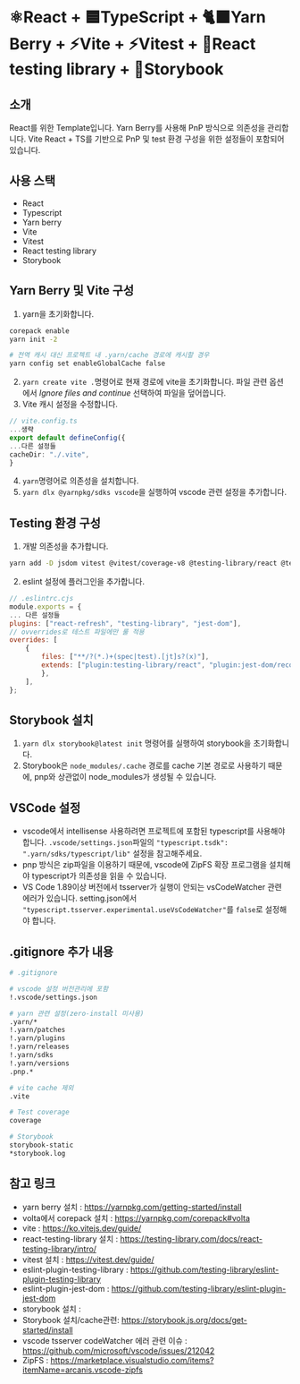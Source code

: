 # ⚛️React + 🟦TypeScript + 🐈‍⬛Yarn Berry + ⚡️Vite + ⚡️Vitest + 🐙React testing library + 📕Storybook

## 소개

React를 위한 Template입니다.
Yarn Berry를 사용해 PnP 방식으로 의존성을 관리합니다. Vite React + TS를 기반으로 PnP 및 test 환경 구성을 위한 설정들이 포함되어 있습니다.

## 사용 스택

- React
- Typescript
- Yarn berry
- Vite
- Vitest
- React testing library
- Storybook

## Yarn Berry 및 Vite 구성

1. yarn을 초기화합니다.

```bash
corepack enable
yarn init -2

# 전역 캐시 대신 프로젝트 내 .yarn/cache 경로에 캐시할 경우
yarn config set enableGlobalCache false
```

2. `yarn create vite .`명령어로 현재 경로에 vite을 초기화합니다. 파일 관련 옵션에서 _Ignore files and continue_ 선택하여 파일을 덮어씁니다.
3. Vite 캐시 설정을 수정합니다.

```typescript
// vite.config.ts
...생략
export default defineConfig({
...다른 설정들
cacheDir: "./.vite",
}
```

4. `yarn`명령어로 의존성을 설치합니다.
5. `yarn dlx @yarnpkg/sdks vscode`을 실행하여 vscode 관련 설정을 추가합니다.

## Testing 환경 구성

1. 개발 의존성을 추가합니다.

```bash
yarn add -D jsdom vitest @vitest/coverage-v8 @testing-library/react @testing-library/jest-dom @testing-library/user-event
```

2. eslint 설정에 플러그인을 추가합니다.

```javascript
// .eslintrc.cjs
module.exports = {
... 다른 설정들
plugins: ["react-refresh", "testing-library", "jest-dom"],
// ovverrides로 테스트 파일에만 룰 적용
overrides: [
	{
		files: ["**/?(*.)+(spec|test).[jt]s?(x)"],
		extends: ["plugin:testing-library/react", "plugin:jest-dom/recommended"],
		},
	],
};
```

## Storybook 설치

1. `yarn dlx storybook@latest init` 명령어를 실행하여 storybook을 초기화합니다.
2. Storybook은 `node_modules/.cache` 경로를 cache 기본 경로로 사용하기 때문에, pnp와 상관없이 node_modules가 생성될 수 있습니다.

## VSCode 설정

- vscode에서 intellisense 사용하려면 프로젝트에 포함된 typescript를 사용해야합니다. `.vscode/settings.json`파일의 `"typescript.tsdk": ".yarn/sdks/typescript/lib"` 설정을 참고해주세요.
- pnp 방식은 zip파일을 이용하기 때문에, vscode에 ZipFS 확장 프로그램을 설치해야 typescript가 의존성을 읽을 수 있습니다.
- VS Code 1.89이상 버전에서 tsserver가 실행이 안되는 vsCodeWatcher 관련 에러가 있습니다. setting.json에서 `"typescript.tsserver.experimental.useVsCodeWatcher"`를 `false`로 설정해야 합니다.

## .gitignore 추가 내용

```bash
# .gitignore

# vscode 설정 버전관리에 포함
!.vscode/settings.json

# yarn 관련 설정(zero-install 미사용)
.yarn/*
!.yarn/patches
!.yarn/plugins
!.yarn/releases
!.yarn/sdks
!.yarn/versions
.pnp.*

# vite cache 제외
.vite

# Test coverage
coverage

# Storybook
storybook-static
*storybook.log
```

## 참고 링크

- yarn berry 설치 : https://yarnpkg.com/getting-started/install
- volta에서 corepack 설치 : https://yarnpkg.com/corepack#volta
- vite : https://ko.vitejs.dev/guide/
- react-testing-library 설치 : https://testing-library.com/docs/react-testing-library/intro/
- vitest 설치 : https://vitest.dev/guide/
- eslint-plugin-testing-library : https://github.com/testing-library/eslint-plugin-testing-library
- eslint-plugin-jest-dom : https://github.com/testing-library/eslint-plugin-jest-dom
- storybook 설치 :
- Storybook 설치/cache관련: https://storybook.js.org/docs/get-started/install
- vscode tsserver codeWatcher 에러 관련 이슈 : https://github.com/microsoft/vscode/issues/212042
- ZipFS : https://marketplace.visualstudio.com/items?itemName=arcanis.vscode-zipfs
